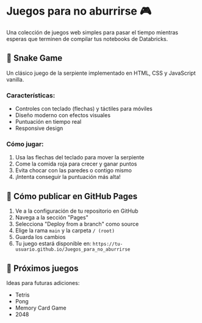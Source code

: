 # Juegos para no aburrirse 🎮

Una colección de juegos web simples para pasar el tiempo mientras esperas que terminen de compilar tus notebooks de Databricks.

## 🐍 Snake Game

Un clásico juego de la serpiente implementado en HTML, CSS y JavaScript vanilla.

### Características:
- Controles con teclado (flechas) y táctiles para móviles
- Diseño moderno con efectos visuales
- Puntuación en tiempo real
- Responsive design

### Cómo jugar:
1. Usa las flechas del teclado para mover la serpiente
2. Come la comida roja para crecer y ganar puntos
3. Evita chocar con las paredes o contigo mismo
4. ¡Intenta conseguir la puntuación más alta!

## 🚀 Cómo publicar en GitHub Pages

1. Ve a la configuración de tu repositorio en GitHub
2. Navega a la sección "Pages"
3. Selecciona "Deploy from a branch" como source
4. Elige la rama `main` y la carpeta `/ (root)`
5. Guarda los cambios
6. Tu juego estará disponible en: `https://tu-usuario.github.io/Juegos_para_no_aburrirse`

## 🎯 Próximos juegos

Ideas para futuras adiciones:
- Tetris
- Pong
- Memory Card Game
- 2048